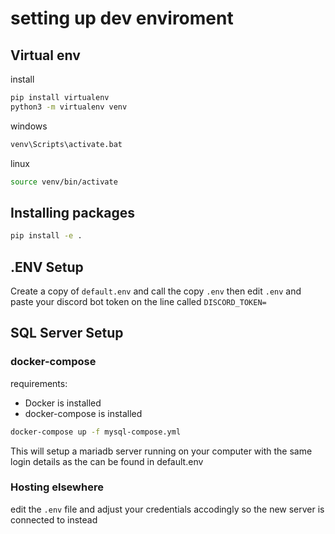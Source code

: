 # setting up dev enviroment

## Virtual env
install
```bash
pip install virtualenv
python3 -m virtualenv venv
```
windows
```cmd
venv\Scripts\activate.bat
```
linux
```bash
source venv/bin/activate
```
## Installing packages
```bash
pip install -e .
```

## .ENV Setup
Create a copy of `default.env` and call the copy `.env`
then edit `.env` and paste your discord bot token on the line called `DISCORD_TOKEN=`

## SQL Server Setup
### docker-compose

requirements:
- Docker is installed
- docker-compose is installed

```bash
docker-compose up -f mysql-compose.yml
```
This will setup a mariadb server running on your computer with the same login details as the can be found in default.env

### Hosting elsewhere

edit the `.env` file and adjust your credentials accodingly so the new server is connected to instead
